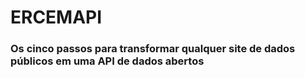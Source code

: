 <h1>ERCEMAPI</h1>
<h3>Os cinco passos para transformar qualquer site de dados públicos em uma API de dados abertos</h3>
